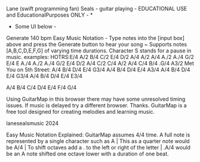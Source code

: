 Lane (swift programming fan) Seals - guitar playing - EDUCATIONAL USE and  EducationalPurposes ONLY - * 

- Some UI below - 

Generate 140 bpm
Easy Music Notation -
Type notes into the [input box] above and press the Generate button to hear your song ~
Supports notes [A,B,C,D,E,F,G] of varying time durations. Character S stands for a pause in music.
examples:
HOTRS:E/4 A/2 B/4 C/2 E/4 D/2 A/4 A/2 A/4 A./2 A./4 G/2 E/4 E A./4 A./2 A./4 G/2 E/4 D/2 A/4 C/2 C/4 A/2 A/4 C/4 B/4 .G/4 A3/2
Met You on 5th Street: A/4 B/4 D/4 E/4 G3/4 A/4 B/4 D/4 E/4 A3/4 A/4 B/4 D/4 E/4 G3/4 A/4 B/4 D/4 E/4 E3/4


A/4 B/4 C/4 D/4 E/4 F/4 G/4

Using GuitarMap in this browser there may have some unresolved timing issues.
If music is delayed try a different browser.
Thanks.
GuitarMap is a free tool designed for creating melodies and learning music.

lanesealsmusic 2024

Easy Music Notation Explained: GuitarMap assumes 4/4 time. A full note is represented by a single character such as A | This as a quarter note would be A/4 | To shift octaves add a . to the left or right of the letter | .A/4 would be an A note shifted one octave lower with a duration of one beat.
